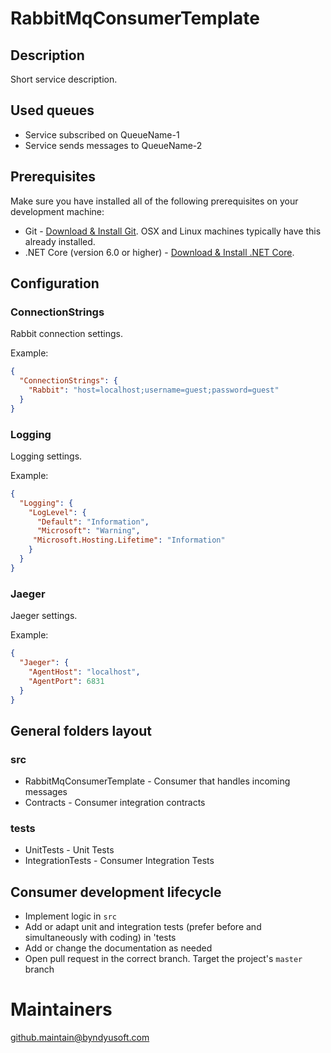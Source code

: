 # RabbitMqConsumerTemplate

## Description

Short service description.

## Used queues

- Service subscribed on QueueName-1
- Service sends messages to QueueName-2

## Prerequisites

Make sure you have installed all of the following prerequisites on your development machine:

- Git - [Download & Install Git](https://git-scm.com/downloads). OSX and Linux machines typically have this already installed.
- .NET Core (version 6.0 or higher) - [Download & Install .NET Core](https://dotnet.microsoft.com/download/dotnet-core/6.0).

## Configuration

### ConnectionStrings

Rabbit connection settings.

Example:

```json
{
  "ConnectionStrings": {
    "Rabbit": "host=localhost;username=guest;password=guest"
  }
}
```

### Logging

Logging settings.

Example:

```json
{
  "Logging": {
    "LogLevel": {
      "Default": "Information",
      "Microsoft": "Warning",
     "Microsoft.Hosting.Lifetime": "Information"
    }
  }
}
```

### Jaeger

Jaeger settings.

Example:

```json
{
  "Jaeger": {
    "AgentHost": "localhost",
    "AgentPort": 6831
  }
}
```

## General folders layout

### src

- RabbitMqConsumerTemplate - Consumer that handles incoming messages
- Contracts - Consumer integration contracts

### tests

- UnitTests - Unit Tests
- IntegrationTests - Consumer Integration Tests

## Consumer development lifecycle

- Implement logic in `src`
- Add or adapt unit and integration tests (prefer before and simultaneously with coding) in 'tests
- Add or change the documentation as needed
- Open pull request in the correct branch. Target the project's `master` branch

# Maintainers

[github.maintain@byndyusoft.com](mailto:github.maintain@byndyusoft.com)